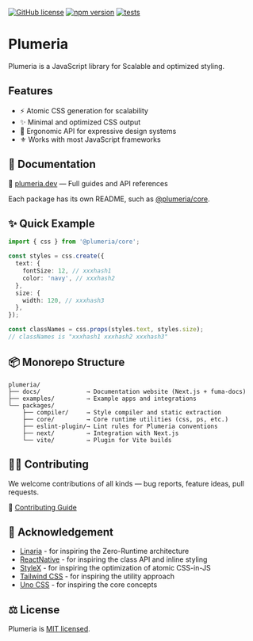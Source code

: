 [![GitHub license](https://img.shields.io/badge/license-MIT-brightgreen.svg)](https://github.com/zss-in-js/plumeria/blob/main/LICENSE) [![npm version](https://img.shields.io/npm/v/@plumeria/core.svg?color=brightgreen)](https://www.npmjs.com/package/@plumeria/core) [![tests](https://github.com/zss-in-js/plumeria/actions/workflows/tests.yml/badge.svg)](https://github.com/zss-in-js/plumeria/actions/workflows/tests.yml)

# Plumeria

Plumeria is a JavaScript library for Scalable and optimized styling.

## Features

- ⚡ Atomic CSS generation for scalability
- ✨ Minimal and optimized CSS output
- 🎨 Ergonomic API for expressive design systems
- ⚜️ Works with most JavaScript frameworks

## 📘 Documentation

📖 [plumeria.dev](https://plumeria.dev) — Full guides and API references

Each package has its own README, such as [@plumeria/core](https://github.com/zss-in-js/plumeria/tree/main/packages/core).

## ✨ Quick Example

```ts
import { css } from '@plumeria/core';

const styles = css.create({
  text: {
    fontSize: 12, // xxxhash1
    color: 'navy', // xxxhash2
  },
  size: {
    width: 120, // xxxhash3
  },
});

const classNames = css.props(styles.text, styles.size);
// classNames is "xxxhash1 xxxhash2 xxxhash3"
```

## 📦 Monorepo Structure

```
plumeria/
├── docs/             → Documentation website (Next.js + fuma-docs)
├── examples/         → Example apps and integrations
└── packages/
    ├── compiler/     → Style compiler and static extraction
    ├── core/         → Core runtime utilities (css, ps, etc.)
    ├── eslint-plugin/→ Lint rules for Plumeria conventions
    ├── next/         → Integration with Next.js
    └── vite/         → Plugin for Vite builds

```

## 🧑‍💻 Contributing

We welcome contributions of all kinds — bug reports, feature ideas, pull requests.

📄 [Contributing Guide](https://github.com/zss-in-js/plumeria/blob/main/.github/CONTRIBUTING.md)

## 🌟 Acknowledgement

- [Linaria](https://linaria.dev/) - for inspiring the Zero-Runtime architecture
- [ReactNative](https://reactnative.dev/docs/stylesheet) - for inspiring the class API and inline styling
- [StyleX](https://stylexjs.com/) - for inspiring the optimization of atomic CSS-in-JS
- [Tailwind CSS](https://tailwindcss.com/) - for inspiring the utility approach
- [Uno CSS](https://unocss.dev/) - for inspiring the core concepts

## ⚖️ License

Plumeria is [MIT licensed](https://github.com/zss-in-js/plumeria/blob/main/license).
